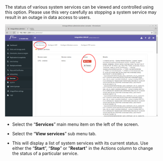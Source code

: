 
The status of various system services can be viewed and controlled using this option. Please use this very carefully as stopping a system service may result in an outage in data access to users.

![Viewing and controlling service status](../img/view_services.png)
- Select the “**Services**” main menu item on the left of the screen.

- Select the “**View services**” sub menu tab.

- This will display a list of system services with its current status. Use either the “**Start**”, “**Stop**” or "**Restart**" in the Actions column to change the status of a particular service.
